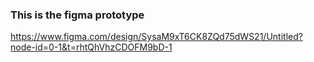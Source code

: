 ### This is the figma prototype
https://www.figma.com/design/SysaM9xT6CK8ZQd75dWS21/Untitled?node-id=0-1&t=rhtQhVhzCDOFM9bD-1